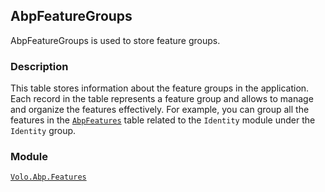 ## AbpFeatureGroups

AbpFeatureGroups is used to store feature groups.
### Description

This table stores information about the feature groups in the application. Each record in the table represents a feature group and allows to manage and organize the features effectively. For example, you can group all the features in the [`AbpFeatures`](AbpFeatures.md) table related to the `Identity` module under the `Identity` group.

### Module

[`Volo.Abp.Features`](../../Feature-Management.md)